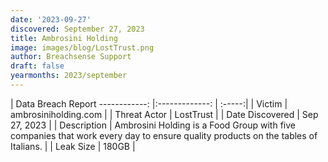 ```yaml
---
date: '2023-09-27'
discovered: September 27, 2023
title: Ambrosini Holding
image: images/blog/LostTrust.png
author: Breachsense Support
draft: false
yearmonths: 2023/september
---
```



| Data Breach Report
------------:     |:-------------:    | :-----:|
| Victim      | ambrosiniholding.com      | 
| Threat Actor      | LostTrust      | 
| Date Discovered      | Sep 27, 2023      | 
| Description      | Ambrosini Holding is a Food Group with five companies that work every day to ensure quality products on the tables of Italians.      | 
| Leak Size      | 180GB      | 

